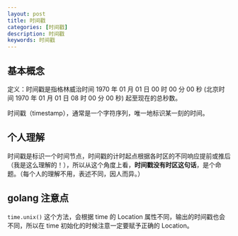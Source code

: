 ```yaml
---
layout: post
title: 时间戳
categories: [时间戳]
description: 时间戳
keywords: 时间戳
---
```


## 基本概念

定义：时间戳是指格林威治时间 1970 年 01 月 01 日 00 时 00 分 00 秒 (北京时间 1970 年 01 月 01 日 08 时 00 分 00 秒) 起至现在的总秒数。

时间戳（timestamp），通常是一个字符序列，唯一地标识某一刻的时间。

## 个人理解
时间戳是标识一个时间节点，时间戳的计时起点根据各时区的不同响应提前或推后（我是这么理解的！），所以从这个角度上看，**时间戳没有时区这句话**，是个命题。（每个人的理解不用，表述不同，因人而异。）

## golang 注意点
`time.unix()` 这个方法，会根据 time 的 Location 属性不同，输出的时间戳也会不同，所以在 time 初始化的时候注意一定要赋予正确的 Location。